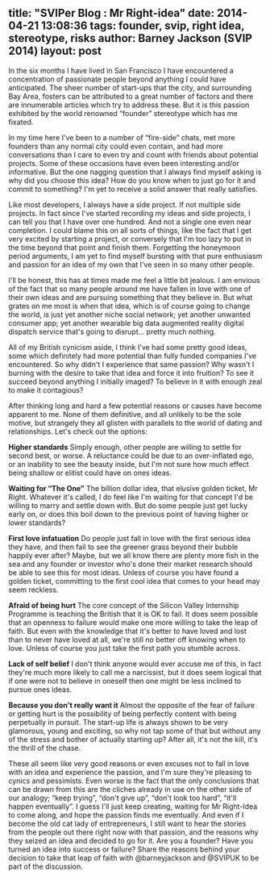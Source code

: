 ﻿title: "SVIPer Blog : Mr Right-idea"
date: 2014-04-21 13:08:36
tags: founder, svip, right idea, stereotype, risks
author: Barney Jackson (SVIP 2014)
layout: post
---

In the six months I have lived in San Francisco I have encountered a concentration of passionate people beyond anything I could have anticipated. The sheer number of start-ups that the city, and surrounding Bay Area, fosters can be attributed to a great number of factors and there are innumerable articles which try to address these. But it is this passion exhibited by the world renowned “founder” stereotype which has me fixated.

<!-- more -->

In my time here I've been to a number of “fire-side” chats, met more founders than any normal city could even contain, and had more conversations than I care to even try and count with friends about potential projects. Some of these occasions have even been interesting and/or informative. But the one nagging question that I always find myself asking is why did you choose this idea? How do you know when to just go for it and commit to something? I'm yet to receive a solid answer that really satisfies.

Like most developers, I always have a side project. If not multiple side projects. In fact since I've started recording my ideas and side projects, I can tell you that I have over one hundred. And not a single one even near completion. I could blame this on all sorts of things, like the fact that I get very excited by starting a project, or conversely that I'm too lazy to put in the time beyond that point and finish them. Forgetting the honeymoon period arguments, I am yet to find myself bursting with that pure enthusiasm and passion for an idea of my own that I've seen in so many other people.

I'll be honest, this has at times made me feel a little bit jealous. I am envious of the fact that so many people around me have fallen in love with one of their own ideas and are pursuing something that they believe in. But what grates on me most is when that idea, which is of course going to change the world, is just yet another niche social network; yet another unwanted consumer app; yet another wearable big data augmented reality digital dispatch service that's going to disrupt... pretty much nothing.

All of my British cynicism aside, I think I've had some pretty good ideas, some which definitely had more potential than fully funded companies I've encountered. So why didn't I experience that same passion? Why wasn't I burning with the desire to take that idea and force it into fruition? To see it succeed beyond anything I initially imaged? To believe in it with enough zeal to make it contagious?

After thinking long and hard a few potential reasons or causes have become apparent to me. None of them definitive, and all unlikely to be the sole motive, but strangely they all glisten with parallels to the world of dating and relationships. Let's check out the options:

**Higher standards**
Simply enough, other people are willing to settle for second best, or worse. A reluctance could be due to an over-inflated ego, or an inability to see the beauty inside, but I'm not sure how much effect being shallow or elitist could have on ones ideas.

**Waiting for “The One”**
The billion dollar idea, that elusive golden ticket, Mr Right. Whatever it's called, I do feel like I'm waiting for that concept I'd be willing to marry and settle down with. But do some people just get lucky early on, or does this boil down to the previous point of having higher or lower standards?

**First love infatuation**
Do people just fall in love with the first serious idea they have, and then fail to see the greener grass beyond their bubble happily ever after? Maybe, but we all know there are plenty more fish in the sea and any founder or investor who's done their market research should be able to see this for most ideas. Unless of course you have found a golden ticket, committing to the first cool idea that comes to your head may seem reckless.

**Afraid of being hurt**
The core concept of the Silicon Valley Internship Programme is teaching the British that it is OK to fail. It does seem possible that an openness to failure would make one more willing to take the leap of faith. But even with the knowledge that it's better to have loved and lost than to never have loved at all, we're still no better off knowing when to love. Unless of course you just take the first path you stumble across.

**Lack of self belief**
I don't think anyone would ever accuse me of this, in fact they're much more likely to call me a narcissist, but it does seem logical that if one were not to believe in oneself then one might be less inclined to pursue ones ideas.

**Because you don't really want it**
Almost the opposite of the fear of failure or getting hurt is the possibility of being perfectly content with being perpetually in pursuit. The start-up life is always shown to be very glamorous, young and exciting, so why not tap some of that but without any of the stress and bother of actually starting up? After all, it's not the kill, it's the thrill of the chase.

These all seem like very good reasons or even excuses not to fall in love with an idea and experience the passion, and I'm sure they're pleasing to cynics and pessimists. Even worse is the fact that the only conclusions that can be drawn from this are the cliches already in use on the other side of our analogy; “keep trying”, “don't give up”, “don't look too hard”, “it'll happen eventually”. I guess I'll just keep creating, waiting for Mr Right-Idea to come along, and hope the passion finds me eventually. And even if I become the old cat lady of entrepreneurs, I still want to hear the stories from the people out there right now with that passion, and the reasons why they seized an idea and decided to go for it.
Are you a founder? Have you turned an idea into success or failure? Share the reasons behind your decision to take that leap of faith with @barneyjackson and @SVIPUK to be part of the discussion.